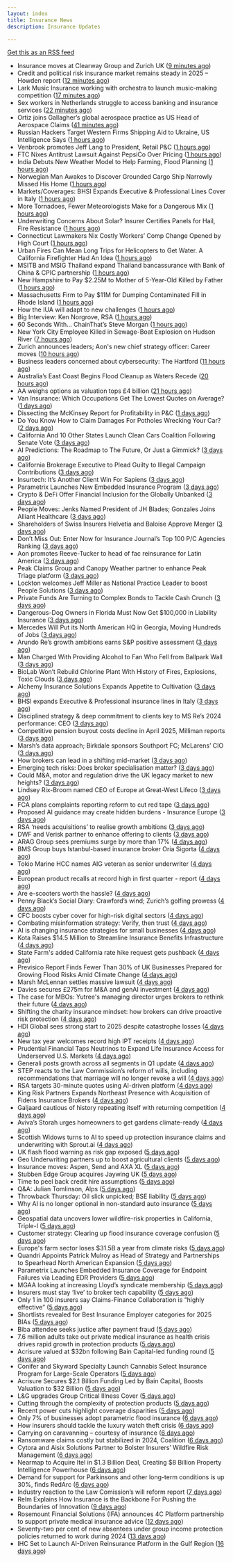 ```yaml
---
layout: index
title: Insurance News
description: Insurance Updates

---
```


[Get this as an RSS feed](/insurance.rss)

<!-- news_marker starts -->
- Insurance moves at Clearway Group and Zurich UK ([9 minutes ago](https://www.insurancebusinessmag.com/uk/news/breaking-news/insurance-moves-at-clearway-group-and-zurich-uk-536969.aspx))
- Credit and political risk insurance market remains steady in 2025 – Howden report ([12 minutes ago](https://www.insurancebusinessmag.com/uk/news/breaking-news/credit-and-political-risk-insurance-market-remains-steady-in-2025--howden-report-536968.aspx))
- Lark Music Insurance working with orchestra to launch music-making competition ([17 minutes ago](https://www.insurancebusinessmag.com/uk/news/breaking-news/lark-music-insurance-working-with-orchestra-to-launch-musicmaking-competition-536967.aspx))
- Sex workers in Netherlands struggle to access banking and insurance services ([22 minutes ago](https://www.insurancebusinessmag.com/uk/news/breaking-news/sex-workers-in-netherlands-struggle-to-access-banking-and-insurance-services-536966.aspx))
- Ortiz joins Gallagher’s global aerospace practice as US Head of Aerospace Claims ([41 minutes ago](https://www.reinsurancene.ws/ortiz-joins-gallaghers-global-aerospace-practice-as-us-head-of-aerospace-claims/))
- Russian Hackers Target Western Firms Shipping Aid to Ukraine, US Intelligence Says ([1 hours ago](https://www.insurancejournal.com/news/national/2025/05/27/825073.htm))
- Venbrook promotes Jeff Lang to President, Retail P&C ([1 hours ago](https://www.reinsurancene.ws/venbrook-promotes-jeff-lang-to-president-retail-pc/))
- FTC Nixes Antitrust Lawsuit Against PepsiCo Over Pricing ([1 hours ago](https://www.insurancejournal.com/news/national/2025/05/27/825066.htm))
- India Debuts New Weather Model to Help Farming, Flood Planning ([1 hours ago](https://www.insurancejournal.com/news/international/2025/05/27/825049.htm))
- Norwegian Man Awakes to Discover Grounded Cargo Ship Narrowly Missed His Home ([1 hours ago](https://www.insurancejournal.com/news/international/2025/05/27/825052.htm))
- Markets/Coverages: BHSI Expands Executive & Professional Lines Cover in Italy ([1 hours ago](https://www.insurancejournal.com/news/international/2025/05/27/825058.htm))
- More Tornadoes, Fewer Meteorologists Make for a Dangerous Mix ([1 hours ago](https://www.insurancejournal.com/news/national/2025/05/27/825070.htm))
- Underwriting Concerns About Solar? Insurer Certifies Panels for Hail, Fire Resistance ([1 hours ago](https://www.insurancejournal.com/news/southeast/2025/05/27/825032.htm))
- Connecticut Lawmakers Nix Costly Workers’ Comp Change Opened by High Court ([1 hours ago](https://www.insurancejournal.com/news/east/2025/05/27/825084.htm))
- Urban Fires Can Mean Long Trips for Helicopters to Get Water. A California Firefighter Had An Idea ([1 hours ago](https://www.insurancejournal.com/news/west/2025/05/27/825010.htm))
- MSITB and MSIG Thailand expand Thailand bancassurance with Bank of China & CPIC partnership ([1 hours ago](https://www.reinsurancene.ws/msitb-and-msig-thailand-expand-thailand-bancassurance-with-bank-of-china-cpic-partnership/))
- New Hampshire to Pay $2.25M to Mother of 5-Year-Old Killed by Father ([1 hours ago](https://www.insurancejournal.com/news/east/2025/05/27/825081.htm))
- Massachusetts Firm to Pay $11M for Dumping Contaminated Fill in Rhode Island ([1 hours ago](https://www.insurancejournal.com/news/east/2025/05/27/825091.htm))
- How the IUA will adapt to new challenges ([1 hours ago](https://www.postonline.co.uk/lloyd%E2%80%99slondon/7957817/how-the-iua-will-adapt-to-new-challenges))
- Big Interview: Ken Norgrove, RSA ([1 hours ago](https://www.postonline.co.uk/commercial/7957757/big-interview-ken-norgrove-rsa))
- 60 Seconds With... ChainThat’s Steve Morgan ([1 hours ago](https://www.postonline.co.uk/technology/7957440/60-seconds-with-chainthat%E2%80%99s-steve-morgan))
- New York City Employee Killed in Sewage-Boat Explosion on Hudson River ([7 hours ago](https://www.insurancejournal.com/news/east/2025/05/26/825077.htm))
- Zurich announces leaders; Aon's new chief strategy officer: Career moves ([10 hours ago](https://www.dig-in.com/news/zurichs-leaders-aons-chief-strategy-officer-career-moves))
- Business leaders concerned about cybersecurity: The Hartford ([11 hours ago](https://www.dig-in.com/news/business-leaders-concerned-about-cybersecurity-the-hartford))
- Australia’s East Coast Begins Flood Cleanup as Waters Recede ([20 hours ago](https://www.insurancejournal.com/news/international/2025/05/26/825043.htm))
- AA weighs options as valuation tops £4 billion ([21 hours ago](https://www.insurancebusinessmag.com/uk/news/auto-motor/aa-weighs-options-as-valuation-tops-4-billion-536849.aspx))
- Van Insurance: Which Occupations Get The Lowest Quotes on Average? ([1 days ago](https://insurance-edge.net/2025/05/25/van-insurance-which-occupations-get-the-lowest-quotes-on-average/))
- Dissecting the McKinsey Report for Profitability in P&C ([1 days ago](https://www.insurancejournal.com/blogs/agentsync/2025/05/25/822955.htm))
- Do You Know How to Claim Damages For Potholes Wrecking Your Car? ([2 days ago](https://insurance-edge.net/2025/05/24/do-you-know-how-to-claim-damages-for-potholes-wrecking-your-car/))
- California And 10 Other States Launch Clean Cars Coalition Following Senate Vote ([3 days ago](https://www.insurancejournal.com/news/west/2025/05/23/825019.htm))
- AI Predictions: The Roadmap to The Future, Or Just a Gimmick? ([3 days ago](https://insurance-edge.net/2025/05/23/ai-predictions-the-roadmap-to-the-future-or-just-a-gimmick/))
- California Brokerage Executive to Plead Guilty to Illegal Campaign Contributions ([3 days ago](https://www.insurancejournal.com/news/west/2025/05/23/825013.htm))
- Insurtech: It’s Another Client Win For Sapiens ([3 days ago](https://insurance-edge.net/2025/05/23/insurtech-its-another-client-win-for-sapiens/))
- Parametrix Launches New Embedded Insurance Program ([3 days ago](https://insurance-edge.net/2025/05/23/parametrix-launches-new-embedded-insurance-program/))
- Crypto & DeFi Offer Financial Inclusion for the Globally Unbanked ([3 days ago](https://insurance-edge.net/2025/05/23/crypto-defi-offer-financial-inclusion-for-the-globally-unbanked/))
- People Moves: Jenks Named President of JH Blades; Gonzales Joins Alliant Healthcare ([3 days ago](https://www.insurancejournal.com/news/national/2025/05/23/824819.htm))
- Shareholders of Swiss Insurers Helvetia and Baloise Approve Merger ([3 days ago](https://www.insurancejournal.com/news/international/2025/05/23/824986.htm))
- Don’t Miss Out: Enter Now for Insurance Journal’s Top 100 P/C Agencies Ranking ([3 days ago](https://www.insurancejournal.com/news/national/2025/05/23/824981.htm))
- Aon promotes Reeve-Tucker to head of fac reinsurance for Latin America ([3 days ago](https://www.reinsurancene.ws/aon-promotes-reeve-tucker-to-head-of-fac-reinsurance-for-latin-america/))
- Peak Claims Group and Canopy Weather partner to enhance Peak Triage platform ([3 days ago](https://www.reinsurancene.ws/peak-claims-group-and-canopy-weather-partner-to-enhance-peak-triage-platform/))
- Lockton welcomes Jeff Miller as National Practice Leader to boost People Solutions ([3 days ago](https://www.reinsurancene.ws/lockton-welcomes-jeff-miller-as-national-practice-leader-to-boost-people-solutions/))
- Private Funds Are Turning to Complex Bonds to Tackle Cash Crunch ([3 days ago](https://www.insurancejournal.com/news/national/2025/05/23/824972.htm))
- Dangerous-Dog Owners in Florida Must Now Get $100,000 in Liability Insurance ([3 days ago](https://www.insurancejournal.com/news/southeast/2025/05/23/824968.htm))
- Mercedes Will Put its North American HQ in Georgia, Moving Hundreds of Jobs ([3 days ago](https://www.insurancejournal.com/news/southeast/2025/05/23/824961.htm))
- Arundo Re’s growth ambitions earns S&P positive assessment ([3 days ago](https://www.reinsurancene.ws/arundo-res-growth-ambitions-earns-sp-positive-assessment/))
- Man Charged With Providing Alcohol to Fan Who Fell from Ballpark Wall ([3 days ago](https://www.insurancejournal.com/news/east/2025/05/23/824958.htm))
- BioLab Won’t Rebuild Chlorine Plant With History of Fires, Explosions, Toxic Clouds ([3 days ago](https://www.insurancejournal.com/news/southeast/2025/05/23/824955.htm))
- Alchemy Insurance Solutions Expands Appetite to Cultivation ([3 days ago](https://www.insurancejournal.com/services/newswire/2025/05/23/822727.htm))
- BHSI expands Executive & Professional insurance lines in Italy ([3 days ago](https://www.reinsurancene.ws/bhsi-expands-executive-professional-insurance-lines-in-italy/))
- Disciplined strategy & deep commitment to clients key to MS Re’s 2024 performance: CEO ([3 days ago](https://www.reinsurancene.ws/disciplined-strategy-deep-commitment-to-clients-key-to-ms-res-2024-performance-ceo/))
- Competitive pension buyout costs decline in April 2025, Milliman reports ([3 days ago](https://www.reinsurancene.ws/competitive-pension-buyout-costs-decline-in-april-2025-milliman-reports/))
- Marsh’s data approach; Birkdale sponsors Southport FC; McLarens’ CIO ([3 days ago](https://www.postonline.co.uk/news/7957810/marsh%E2%80%99s-data-approach-birkdale-sponsors-southport-fc-mclarens%E2%80%99-cio))
- How brokers can lead in a shifting mid-market ([3 days ago](https://www.insurancebusinessmag.com/uk/news/breaking-news/how-brokers-can-lead-in-a-shifting-midmarket-536720.aspx))
- Emerging tech risks: Does broker specialisation matter? ([3 days ago](https://www.insurancebusinessmag.com/uk/news/technology/emerging-tech-risks-does-broker-specialisation-matter-536719.aspx))
- Could M&A, motor and regulation drive the UK legacy market to new heights? ([3 days ago](https://www.postonline.co.uk/reinsurance/7957816/could-ma-motor-and-regulation-drive-the-uk-legacy-market-to-new-heights))
- Lindsey Rix-Broom named CEO of Europe at Great-West Lifeco ([3 days ago](https://www.insurancebusinessmag.com/uk/news/life-insurance/lindsey-rixbroom-named-ceo-of-europe-at-greatwest-lifeco-536718.aspx))
- FCA plans complaints reporting reform to cut red tape ([3 days ago](https://www.insurancebusinessmag.com/uk/news/breaking-news/fca-plans-complaints-reporting-reform-to-cut-red-tape-536717.aspx))
- Proposed AI guidance may create hidden burdens - Insurance Europe ([3 days ago](https://www.insurancebusinessmag.com/uk/news/technology/proposed-ai-guidance-may-create-hidden-burdens--insurance-europe-536716.aspx))
- RSA ‘needs acquisitions’ to realise growth ambitions ([3 days ago](https://www.postonline.co.uk/news/7957807/rsa-%E2%80%98needs-acquisitions%E2%80%99-to-realise-growth-ambitions))
- DWF and Verisk partner to enhance offering to clients ([3 days ago](https://www.postonline.co.uk/news/7957815/dwf-and-verisk-partner-to-enhance-offering-to-clients))
- ARAG Group sees premiums surge by more than 17% ([4 days ago](https://www.insurancebusinessmag.com/uk/news/breaking-news/arag-group-sees-premiums-surge-by-more-than-17-536693.aspx))
- BMS Group buys Istanbul-based insurance broker Oria Sigorta ([4 days ago](https://www.insurancebusinessmag.com/uk/news/breaking-news/bms-group-buys-istanbulbased-insurance-broker-oria-sigorta-536691.aspx))
- Tokio Marine HCC names AIG veteran as senior underwriter ([4 days ago](https://www.insurancebusinessmag.com/uk/news/professional-liability/tokio-marine-hcc-names-aig-veteran-as-senior-underwriter-536690.aspx))
- European product recalls at record high in first quarter - report ([4 days ago](https://www.insurancebusinessmag.com/uk/news/breaking-news/european-product-recalls-at-record-high-in-first-quarter--report-536689.aspx))
- Are e-scooters worth the hassle? ([4 days ago](https://www.postonline.co.uk/regulation/7957744/are-e-scooters-worth-the-hassle))
- Penny Black’s Social Diary: Crawford’s wind; Zurich’s golfing prowess ([4 days ago](https://www.postonline.co.uk/people/7957569/penny-black%E2%80%99s-social-diary-crawford%E2%80%99s-wind-zurich%E2%80%99s-golfing-prowess))
- CFC boosts cyber cover for high-risk digital sectors ([4 days ago](https://www.insurancebusinessmag.com/uk/news/cyber/cfc-boosts-cyber-cover-for-highrisk-digital-sectors-536652.aspx))
- Combating misinformation strategy: Verify, then trust ([4 days ago](https://www.dig-in.com/opinion/strategies-for-fighting-misinformation))
- AI is changing insurance strategies for small businesses ([4 days ago](https://www.dig-in.com/opinion/ai-is-changing-insurance-strategies-for-small-businesses))
- Kota Raises $14.5 Million to Streamline Insurance Benefits Infrastructure ([4 days ago](https://www.insurtechinsights.com/kota-raises-14-5-million-to-streamline-insurance-benefits-infrastructure/))
- State Farm's added California rate hike request gets pushback ([4 days ago](https://www.dig-in.com/news/state-farms-added-california-rate-hike-gets-pushback))
- Previsico Report Finds Fewer Than 30% of UK Businesses Prepared for Growing Flood Risks Amid Climate Change ([4 days ago](https://www.insurtechinsights.com/previsico-report-finds-fewer-than-30-of-uk-businesses-prepared-for-growing-flood-risks-amid-climate-change/))
- Marsh McLennan settles massive lawsuit ([4 days ago](https://www.insurancebusinessmag.com/uk/news/legal-insights/marsh-mclennan-settles-massive-lawsuit-536579.aspx))
- Davies secures £275m for M&A and genAI investment ([4 days ago](https://www.postonline.co.uk/claims/7957808/davies-secures-%C2%A3275m-for-ma-and-genai-investment))
- The case for MBOs: Yutree's managing director urges brokers to rethink their future ([4 days ago](https://www.insurancebusinessmag.com/uk/news/business-resilience/the-case-for-mbos-yutrees-managing-director-urges-brokers-to-rethink-their-future-536561.aspx))
- Shifting the charity insurance mindset: how brokers can drive proactive risk protection ([4 days ago](https://www.insurancebusinessmag.com/uk/news/non-profits/shifting-the-charity-insurance-mindset-how-brokers-can-drive-proactive-risk-protection-536560.aspx))
- HDI Global sees strong start to 2025 despite catastrophe losses ([4 days ago](https://www.insurancebusinessmag.com/uk/news/breaking-news/hdi-global-sees-strong-start-to-2025-despite-catastrophe-losses-536559.aspx))
- New tax year welcomes record high IPT receipts ([4 days ago](https://www.insurancebusinessmag.com/uk/news/breaking-news/new-tax-year-welcomes-record-high-ipt-receipts-536558.aspx))
- Prudential Financial Taps Neutrinos to Expand Life Insurance Access for Underserved U.S. Markets ([4 days ago](https://www.insurtechinsights.com/prudential-financial-taps-neutrinos-to-expand-life-insurance-access-for-underserved-u-s-markets/))
- Generali posts growth across all segments in Q1 update ([4 days ago](https://www.insurancebusinessmag.com/uk/news/breaking-news/generali-posts-growth-across-all-segments-in-q1-update-536552.aspx))
- STEP reacts to the Law Commission’s reform of wills, including recommendations that marriage will no longer revoke a will ([4 days ago](https://ifamagazine.com/step-reacts-to-the-law-commissions-reform-of-wills-including-recommendations-that-marriage-will-no-longer-revoke-a-will/))
- RSA targets 30-minute quotes using AI-driven platform ([4 days ago](https://www.postonline.co.uk/commercial/7957756/rsa-targets-30-minute-quotes-using-ai-driven-platform))
- King Risk Partners Expands Northeast Presence with Acquisition of Fidens Insurance Brokers ([4 days ago](https://www.insurtechinsights.com/king-risk-partners-expands-northeast-presence-with-acquisition-of-fidens-insurance-brokers/))
- Galjaard cautious of history repeating itself with returning competition ([4 days ago](https://www.postonline.co.uk/news/7957781/galjaard-cautious-of-history-repeating-itself-with-returning-competition))
- Aviva’s Storah urges homeowners to get gardens climate-ready ([4 days ago](https://www.postonline.co.uk/personal/7957795/aviva%E2%80%99s-storah-urges-homeowners-to-get-gardens-climate-ready))
- Scottish Widows turns to AI to speed up protection insurance claims and underwriting with Sprout.ai ([4 days ago](https://ifamagazine.com/scottish-widows-turns-to-ai-to-speed-up-protection-insurance-claims-and-underwriting-with-sprout-ai/))
- UK flash flood warning as risk gap exposed ([5 days ago](https://www.insurancebusinessmag.com/uk/news/catastrophe/uk-flash-flood-warning-as-risk-gap-exposed-536538.aspx))
- Geo Underwriting partners up to boost agricultural clients ([5 days ago](https://www.insurancebusinessmag.com/uk/news/property-insurance/geo-underwriting-partners-up-to-boost-agricultural-clients-536537.aspx))
- Insurance moves: Aspen, Send and AXA XL ([5 days ago](https://www.insurancebusinessmag.com/uk/news/breaking-news/insurance-moves-aspen-send-and-axa-xl-536536.aspx))
- Stubben Edge Group acquires Jaywing UK ([5 days ago](https://www.insurancebusinessmag.com/uk/news/breaking-news/stubben-edge-group-acquires-jaywing-uk-536535.aspx))
- Time to peel back credit hire assumptions ([5 days ago](https://www.postonline.co.uk/personal/7957762/time-to-peel-back-credit-hire-assumptions))
- Q&A: Julian Tomlinson, Alps ([5 days ago](https://www.postonline.co.uk/broker/7957208/qa-julian-tomlinson-alps))
- Throwback Thursday: Oil slick unpicked; BSE liability ([5 days ago](https://www.postonline.co.uk/commercial/7956605/throwback-thursday-oil-slick-unpicked-bse-liability))
- Why AI is no longer optional in non-standard auto insurance ([5 days ago](https://www.dig-in.com/opinion/ais-role-in-non-standard-auto-insurance))
- Geospatial data uncovers lower wildfire-risk properties in California, Triple-I ([5 days ago](https://www.dig-in.com/news/geospatial-data-wildfire-prone-california-properties))
- Customer strategy: Clearing up flood insurance coverage confusion ([5 days ago](https://www.dig-in.com/opinion/clearing-up-flood-insurance-coverage-confusion))
- Europe's farm sector loses $31.5B a year from climate risks ([5 days ago](https://www.dig-in.com/articles/europes-farm-sector-loses-31-5b-a-year-from-climate-risks))
- Quandri Appoints Patrick Mulroy as Head of Strategy and Partnerships to Spearhead North American Expansion ([5 days ago](https://www.insurtechinsights.com/quandri-appoints-patrick-mulroy-as-head-of-strategy-and-partnerships-to-spearhead-north-american-expansion/))
- Parametrix Launches Embedded Insurance Coverage for Endpoint Failures via Leading EDR Providers ([5 days ago](https://www.insurtechinsights.com/parametrix-launches-embedded-insurance-coverage-for-endpoint-failures-via-leading-edr-providers/))
- MGAA looking at increasing Lloyd’s syndicate membership ([5 days ago](https://www.postonline.co.uk/news/7957794/mgaa-looking-at-increasing-lloyd%E2%80%99s-syndicate-membership))
- Insurers must stay ‘live’ to broker tech capability ([5 days ago](https://www.postonline.co.uk/broker/7957792/insurers-must-stay-%E2%80%98live%E2%80%99-to-broker-tech-capability))
- Only 1 in 100 insurers say Claims-Finance Collaboration is “highly effective” ([5 days ago](https://ifamagazine.com/only-1-in-100-insurers-say-claims-finance-collaboration-is-highly-effective/))
- Shortlists revealed for Best Insurance Employer categories for 2025 BIAs ([5 days ago](https://www.postonline.co.uk/broker/7957793/shortlists-revealed-for-best-insurance-employer-categories-for-2025-bias))
- Biba attendee seeks justice after payment fraud ([5 days ago](https://www.postonline.co.uk/news/7957800/biba-attendee-seeks-justice-after-payment-fraud))
- 7.6 million adults take out private medical insurance as health crisis drives rapid growth in protection products ([5 days ago](https://ifamagazine.com/7-6-million-adults-take-out-private-medical-insurance-as-health-crisis-drives-rapid-growth-in-protection-products/))
- Acrisure valued at $32bn following Bain Capital-led funding round ([5 days ago](https://www.postonline.co.uk/broker/7957799/acrisure-valued-at-32bn-following-bain-capital-led-funding-round))
- Conifer and Skyward Specialty Launch Cannabis Select Insurance Program for Large-Scale Operators ([5 days ago](https://www.insurtechinsights.com/conifer-and-skyward-specialty-launch-cannabis-select-insurance-program-for-large-scale-operators/))
- Acrisure Secures $2.1 Billion Funding Led by Bain Capital, Boosts Valuation to $32 Billion ([5 days ago](https://www.insurtechinsights.com/acrisure-secures-2-1-billion-funding-led-by-bain-capital-boosts-valuation-to-32-billion/))
- L&G upgrades Group Critical Illness Cover ([5 days ago](https://ifamagazine.com/lg-upgrades-group-critical-illness-cover/))
- Cutting through the complexity of protection products ([5 days ago](https://ifamagazine.com/cutting-through-the-complexity-of-protection-products/))
- Recent power cuts highlight coverage disparities ([5 days ago](https://www.postonline.co.uk/commercial/7957791/recent-power-cuts-highlight-coverage-disparities))
- Only 7% of businesses adopt parametric flood insurance ([6 days ago](https://www.postonline.co.uk/news/7957796/only-7-of-businesses-adopt-parametric-flood-insurance))
- How insurers should tackle the luxury watch theft crisis ([6 days ago](https://www.postonline.co.uk/claims/7957407/how-insurers-should-tackle-the-luxury-watch-theft-crisis))
- Carrying on caravanning – courtesy of insurance ([6 days ago](https://www.postonline.co.uk/personal/7957724/carrying-on-caravanning-%E2%80%93-courtesy-of-insurance))
- Ransomware claims costly but stabilized in 2024, Coalition ([6 days ago](https://www.dig-in.com/news/ransomware-claims-costly-but-stabilized-in-2024-coalition))
- Cytora and Aisix Solutions Partner to Bolster Insurers’ Wildfire Risk Management ([6 days ago](https://www.insurtechinsights.com/cytora-and-aisix-solutions-partner-to-bolster-insurers-wildfire-risk-management/))
- Nearmap to Acquire Itel in $1.3 Billion Deal, Creating $8 Billion Property Intelligence Powerhouse ([6 days ago](https://www.insurtechinsights.com/nearmap-to-acquire-itel-in-1-3-billion-deal-creating-8-billion-property-intelligence-powerhouse/))
- Demand for support for Parkinsons and other long-term conditions is up 30%, finds RedArc ([6 days ago](https://ifamagazine.com/demand-for-support-for-parkinsons-and-other-long-term-conditions-is-up-30-finds-redarc/))
- Industry reaction to the Law Comission’s will reform report ([7 days ago](https://ifamagazine.com/industry-reaction-to-the-law-comissions-will-reform-report/))
- Relm Explains How Insurance is the Backbone For Pushing the Boundaries of Innovation ([9 days ago](https://thefintechtimes.com/relm-explains-how-insurance-is-the-backbone-for-pushing-the-boundaries-of-innovation/))
- Rosemount Financial Solutions (IFA) announces 4C Platform partnership to support private medical insurance advice ([12 days ago](https://ifamagazine.com/rosemount-financial-solutions-ifa-announces-4c-platform-partnership-to-support-private-medical-insurance-advice/))
- Seventy-two per cent of new absentees under group income protection policies returned to work during 2024 ([13 days ago](https://ifamagazine.com/seventy-two-per-cent-of-new-absentees-under-group-income-protection-policies-returned-to-work-during-2024/))
- IHC Set to Launch AI-Driven Reinsurance Platform in the Gulf Region ([16 days ago](https://thefintechtimes.com/ihc-set-to-launch-ai-driven-reinsurance-platform/))

<!-- news_marker ends -->